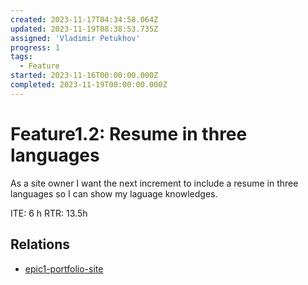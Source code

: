 ```yaml
---
created: 2023-11-17T04:34:58.064Z
updated: 2023-11-19T08:38:53.735Z
assigned: 'Vladimir Petukhov'
progress: 1
tags:
  - Feature
started: 2023-11-16T00:00:00.000Z
completed: 2023-11-19T00:00:00.000Z
---
```


# Feature1.2: Resume in three languages

As a site owner I want the next increment to include a resume in three languages so I can show my laguage knowledges.

ITE: 6 h
RTR: 13.5h

## Relations

- [epic1-portfolio-site](epic1-portfolio-site.md)
